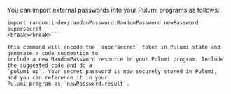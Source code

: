 You can import external passwords into your Pulumi programs as follows:

```bash<break><break>
import random:index/randomPassword:RandomPassword newPassword supersecret
<break><break>```

This command will encode the `supersecret` token in Pulumi state and generate a code suggestion to
include a new RandomPassword resource in your Pulumi program. Include the suggested code and do a
`pulumi up`. Your secret password is now securely stored in Pulumi, and you can reference it in your
Pulumi program as `newPassword.result`.
